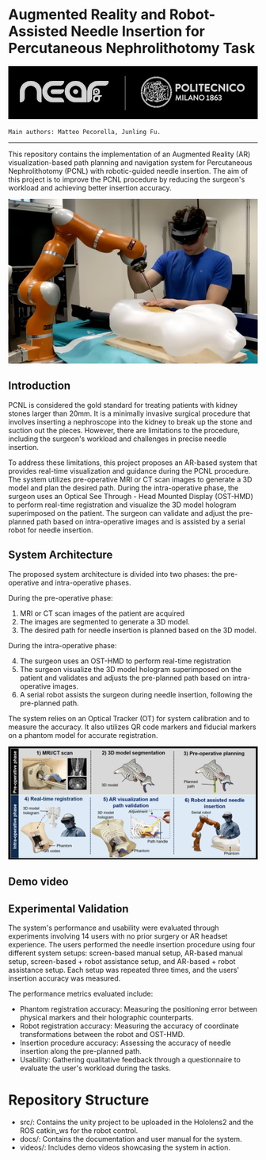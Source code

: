 # Augmented Reality and Robot-Assisted Needle Insertion for Percutaneous Nephrolithotomy Task
<p align="center">
  <img src="./images/logoPolitecnicoNearlab.PNG" alt="Alt Text">
</p>

    Main authors: Matteo Pecorella, Junling Fu.
 
***
This repository contains the implementation of an Augmented Reality (AR) visualization-based path planning and navigation system for Percutaneous Nephrolithotomy (PCNL) with robotic-guided needle insertion. The aim of this project is to improve the PCNL procedure by reducing the surgeon's workload and achieving better insertion accuracy.

<p align="center">
  <img src="./images/SystemCover.png" alt="Alt Text">
</p>

## Introduction
PCNL is considered the gold standard for treating patients with kidney stones larger than 20mm. It is a minimally invasive surgical procedure that involves inserting a nephroscope into the kidney to break up the stone and suction out the pieces. However, there are limitations to the procedure, including the surgeon's workload and challenges in precise needle insertion.

To address these limitations, this project proposes an AR-based system that provides real-time visualization and guidance during the PCNL procedure. The system utilizes pre-operative MRI or CT scan images to generate a 3D model and plan the desired path. During the intra-operative phase, the surgeon uses an Optical See Through - Head Mounted Display (OST-HMD) to perform real-time registration and visualize the 3D model hologram superimposed on the patient. The surgeon can validate and adjust the pre-planned path based on intra-operative images and is assisted by a serial robot for needle insertion.

## System Architecture
The proposed system architecture is divided into two phases: the pre-operative and intra-operative phases.

During the pre-operative phase:
1. MRI or CT scan images of the patient are acquired 
2. The images are segmented to generate a 3D model.
3. The desired path for needle insertion is planned based on the 3D model.

During the intra-operative phase:

4. The surgeon uses an OST-HMD to perform real-time registration 
6. The surgeon visualize the 3D model hologram superimposed on the patient and validates and adjusts the pre-planned path based on intra-operative images.
7. A serial robot assists the surgeon during needle insertion, following the pre-planned path.

The system relies on an Optical Tracker (OT) for system calibration and to measure the accuracy. It also utilizes QR code markers and fiducial markers on a phantom model   for accurate registration.

<p align="center">
  <img src="./images/SystemArchitecture.png" alt="Alt Text">
</p>

## Demo video



## Experimental Validation
The system's performance and usability were evaluated through experiments involving 14 users with no prior surgery or AR headset experience. The users performed the needle insertion procedure using four different system setups: screen-based manual setup, AR-based manual setup, screen-based + robot assistance setup, and AR-based + robot assistance setup. Each setup was repeated three times, and the users' insertion accuracy was measured.

The performance metrics evaluated include:

- Phantom registration accuracy: Measuring the positioning error between physical markers and their holographic counterparts.
- Robot registration accuracy: Measuring the accuracy of coordinate transformations between the robot and OST-HMD.
- Insertion procedure accuracy: Assessing the accuracy of needle insertion along the pre-planned path.
- Usability: Gathering qualitative feedback through a questionnaire to evaluate the user's workload during the tasks.

# Repository Structure
- src/: Contains the unity project to be uploaded in the Hololens2 and the ROS catkin_ws for the robot control.
- docs/: Contains the documentation and user manual for the system.
- videos/: Includes demo videos showcasing the system in action.

